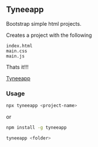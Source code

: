 ## Tyneeapp

Bootstrap simple html projects.

Creates a project with the following
```
index.html
main.css
main.js
```
Thats it!!!

[Tyneeapp](https://www.npmjs.com/package/teeny)

### Usage
```bash
npx tyneeapp <project-name>
```
or

```bash
npm install -g tyneeapp

tyneeapp <folder>
```
